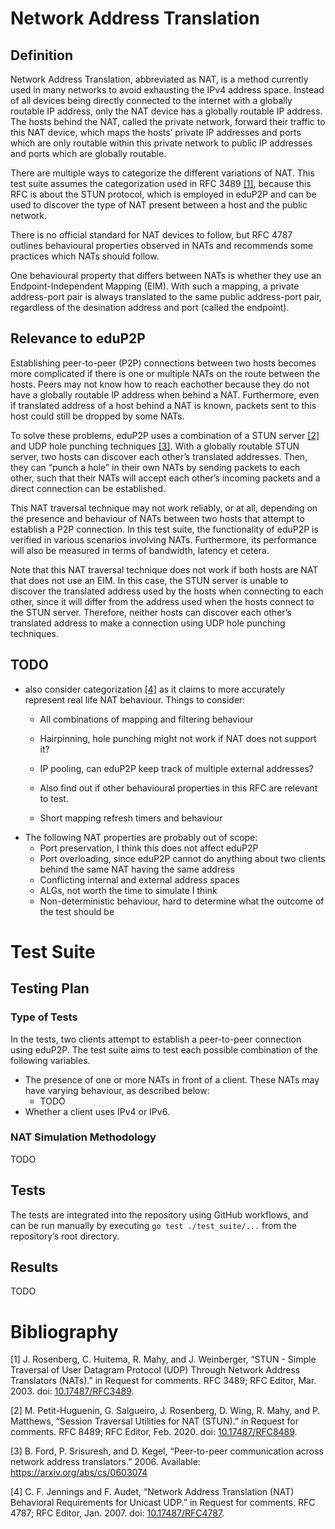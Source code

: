 # Network Address Translation

## Definition

Network Address Translation, abbreviated as NAT, is a method currently
used in many networks to avoid exhausting the IPv4 address space.
Instead of all devices being directly connected to the internet with a
globally routable IP address, only the NAT device has a globally
routable IP address. The hosts behind the NAT, called the private
network, forward their traffic to this NAT device, which maps the hosts’
private IP addresses and ports which are only routable within this
private network to public IP addresses and ports which are globally
routable.

There are multiple ways to categorize the different variations of NAT.
This test suite assumes the categorization used in RFC 3489
[\[1\]](#ref-rfc3489), because this RFC is about the STUN protocol,
which is employed in eduP2P and can be used to discover the type of NAT
present between a host and the public network.

There is no official standard for NAT devices to follow, but RFC 4787
outlines behavioural properties observed in NATs and recommends some
practices which NATs should follow.

One behavioural property that differs between NATs is whether they use
an Endpoint-Independent Mapping (EIM). With such a mapping, a private
address-port pair is always translated to the same public address-port
pair, regardless of the desination address and port (called the
endpoint).

<!-- RFC 3489 categorizes NATs into the following four variations:

- **Full Cone**: in this variation, each combination of internal IP address and port is always mapped to the same external IP address and port. Therefore, packets sent by an external host to a mapped external address will be forwarded to the corresponding internal host.
- **Restricted Cone**: this variation is similar to the previous, but packets sent by an external host to a mapped external address will only be forwarded to the corresponding internal host if this internal host previously sent a packet to the external host's IP.
- **Port Restricted Cone**: this variation is like the restricted cone NAT, but for packets to be forwarded to the internal host, a previous packet must have been sent to the external host's IP *and* port.
- **Symmetric**: in this variation, the mapping depends on the internal address *and* the destination address: each request from an internal IP address and port to a destination IP address and port is mapped to the same external IP address and port. -->

## Relevance to eduP2P

Establishing peer-to-peer (P2P) connections between two hosts becomes
more complicated if there is one or multiple NATs on the route between
the hosts. Peers may not know how to reach eachother because they do not
have a globally routable IP address when behind a NAT. Furthermore, even
if translated address of a host behind a NAT is known, packets sent to
this host could still be dropped by some NATs.

To solve these problems, eduP2P uses a combination of a STUN server
[\[2\]](#ref-rfc8489) and UDP hole punching techniques
[\[3\]](#ref-ford2006). With a globally routable STUN server, two hosts
can discover each other’s translated addresses. Then, they can “punch a
hole” in their own NATs by sending packets to each other, such that
their NATs will accept each other’s incoming packets and a direct
connection can be established.

This NAT traversal technique may not work reliably, or at all, depending
on the presence and behaviour of NATs between two hosts that attempt to
establish a P2P connection. In this test suite, the functionality of
eduP2P is verified in various scenarios involving NATs. Furthermore, its
performance will also be measured in terms of bandwidth, latency et
cetera.

Note that this NAT traversal technique does not work if both hosts are
NAT that does not use an EIM. In this case, the STUN server is unable to
discover the translated address used by the hosts when connecting to
each other, since it will differ from the address used when the hosts
connect to the STUN server. Therefore, neither hosts can discover each
other’s translated address to make a connection using UDP hole punching
techniques.

<!-- In the case of non-EIM NATs, the hosts can communicate via a globally routable relay server using the TURN protocol @rfc5766. -->

## TODO

-   also consider categorization [\[4\]](#ref-rfc4787) as it claims to
    more accurately represent real life NAT behaviour. Things to
    consider:
    -   All combinations of mapping and filtering behaviour

    -   Hairpinning, hole punching might not work if NAT does not
        support it?

    -   IP pooling, can eduP2P keep track of multiple external
        addresses?

    -   Also find out if other behavioural properties in this RFC are
        relevant to test.

    -   Short mapping refresh timers and behaviour
-   The following NAT properties are probably out of scope:
    -   Port preservation, I think this does not affect eduP2P
    -   Port overloading, since eduP2P cannot do anything about two
        clients behind the same NAT having the same address
    -   Conflicting internal and external address spaces
    -   ALGs, not worth the time to simulate I think
    -   Non-deterministic behaviour, hard to determine what the outcome
        of the test should be

# Test Suite

## Testing Plan

### Type of Tests

In the tests, two clients attempt to establish a peer-to-peer connection
using eduP2P. The test suite aims to test each possible combination of
the following variables.

-   The presence of one or more NATs in front of a client. These NATs
    may have varying behaviour, as described below:
    -   TODO
-   Whether a client uses IPv4 or IPv6.

### NAT Simulation Methodology

TODO

## Tests

The tests are integrated into the repository using GitHub workflows, and
can be run manually by executing `go test ./test_suite/...` from the
repository’s root directory.

## Results

TODO

# Bibliography

<span class="csl-left-margin">\[1\]
</span><span class="csl-right-inline">J. Rosenberg, C. Huitema, R. Mahy,
and J. Weinberger, “<span class="nocase">STUN - Simple Traversal of User
Datagram Protocol (UDP) Through Network Address Translators
(NATs)</span>.” in Request for comments. RFC 3489; RFC Editor, Mar.
2003. doi: [10.17487/RFC3489](https://doi.org/10.17487/RFC3489).</span>

<span class="csl-left-margin">\[2\]
</span><span class="csl-right-inline">M. Petit-Huguenin, G. Salgueiro,
J. Rosenberg, D. Wing, R. Mahy, and P. Matthews,
“<span class="nocase">Session Traversal Utilities for NAT
(STUN)</span>.” in Request for comments. RFC 8489; RFC Editor, Feb.
2020. doi: [10.17487/RFC8489](https://doi.org/10.17487/RFC8489).</span>

<span class="csl-left-margin">\[3\]
</span><span class="csl-right-inline">B. Ford, P. Srisuresh, and D.
Kegel, “Peer-to-peer communication across network address translators.”
2006. Available: <https://arxiv.org/abs/cs/0603074></span>

<span class="csl-left-margin">\[4\]
</span><span class="csl-right-inline">C. F. Jennings and F. Audet,
“<span class="nocase">Network Address Translation (NAT) Behavioral
Requirements for Unicast UDP</span>.” in Request for comments. RFC 4787;
RFC Editor, Jan. 2007. doi:
[10.17487/RFC4787](https://doi.org/10.17487/RFC4787).</span>
